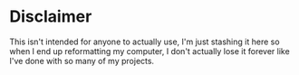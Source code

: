 # Disclaimer
This isn't intended for anyone to actually use, I'm just stashing it here so when I end
up reformatting my computer, I don't actually lose it forever like I've done with so
many of my projects.
